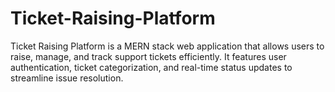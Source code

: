 # Ticket-Raising-Platform
Ticket Raising Platform is a MERN stack web application that allows users to raise, manage, and track support tickets efficiently. It features user authentication, ticket categorization, and real-time status updates to streamline issue resolution.
